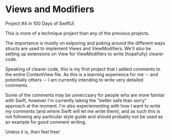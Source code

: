 # Views and Modifiers

Project #4 in 100 Days of SwiftUI

This is more of a technique project than any of the previous projects.

The importance is mostly on exlporing and poking around the different ways structs are used to implement Views and ViewModifiers.
We'll also be setting up extensions on View for ViewModifiers to write (hopefully) clearer code.

Speaking of clearer code, this is my first project that I added comments to the entire ContentView file.
As this is a learning experience for me -- and potentially others -- I am currently intending to write very detailed comments.

Some of the comments may be unneccsary for people who are more familar with Swift, however I'm currently taking the "better safe than sorry" approach at the moment.
I'm also experiementing with how I want to write my comments (and where Swift will let me write them), and as such this is not following any particular style guide and should probably not be used as an example for good comment writing. 

Unless it is, then feel free!
